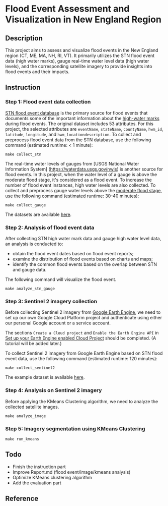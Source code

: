 # Flood Event Assessment and Visualization in New England Region

## Description
This project aims to assess and visualize flood events in the New England region (CT, ME, MA, NH, RI, VT). It primarily utilizes the STN flood event data (high water marks), gauge real-time water level data (high water levels), and the corresponding satellite imagery to provide insights into flood events and their impacts. 

## Instruction
### Step 1: Flood event data collection
[STN flood event database](https://stn.wim.usgs.gov/STNDataPortal/) is the primary source for flood events that documents some of the important information about the [high-water marks](https://www.usgs.gov/special-topics/water-science-school/science/high-water-marks-and-flooding) during flood events. The original dataset includes 53 attributes. For this project, the selected attributes are `eventName`, `stateName`, `countyName`, `hwm_id`, `latitude`, `longitude`, and `hwm_locationdescription`. 
To collect and preprocess flood event data from the STN database, use the following command (estimated runtime: < 1 minute):
```
make collect_stn
```

The real-time water levels of gauges from [USGS National Water Information System] (https://waterdata.usgs.gov/nwis) is another source for flood events. In this project,  when the water level of a gauge is above the moderate flood stage, it's considered as a flood event. To increase the number of flood event instances, high water levels are also collected. 
To collect and preprocess gauge water levels above the [moderate flood stage](https://www.weather.gov/aprfc/terminology#:~:text=Moderate%20Flooding), use the following command (estimated runtime: 30-40 minutes):
```
make collect_gauge
```

The datasets are available [here](https://drive.google.com/drive/folders/1m8dKBEbzPUuHp1urUjmGc0xb7KmVK_Ri?usp=sharing). 

### Step 2: Analysis of flood event data
After collecting STN high water mark data and gauge high water level data, an analysis is conducted to:
- obtain the flood event dates based on flood event reports;
- examine the distribution of flood events based on charts and maps;
- identify the common flood events based on the overlap between STN and gauge data.

The following command will visualize the flood event. 
```
make analyze_stn_gauge
```

### Step 3: Sentinel 2 imagery collection
Before collecting Sentinel 2 imagery from [Google Earth Engine](https://developers.google.com/earth-engine/datasets/catalog/sentinel-2), we need to set up our own Google Cloud Platform project and authenticate using either our personal Google account or a service account. 

The sections `Create a Cloud project` and `Enable the Earth Engine API` in [Set up your Earth Engine enabled Cloud Project](https://developers.google.com/earth-engine/cloud/earthengine_cloud_project_setup) should be completed. (A tutorial will be added later.)

To collect Sentinel 2 imagery from Google Earth Engine based on STN flood event data, use the following command (estimated runtime: 120 minutes): 
```
make collect_sentinel2
```

The example dataset is available [here](https://drive.google.com/drive/folders/1m8dKBEbzPUuHp1urUjmGc0xb7KmVK_Ri?usp=sharing).

### Step 4: Analysis on Sentinel 2 imagery
Before applying the KMeans Clustering algorithm, we need to analyze the collected satellite images.

```
make analyze_image
```

### Step 5: Imagery segmentation using KMeans Clustering

```
make run_kmeans
```

## Todo
- Finish the instruction part
- Improve Report.md (flood event/image/kmeans analysis)
- Optimize KMeans clustering algorithm
- Add the evaluation part

## Reference
